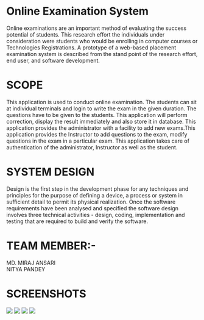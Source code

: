 # Online Examination System
<p>Online examinations are an important method of evaluating the success potential of students. 
This research effort the individuals under consideration were students who would be enrolling in 
computer courses or Technologies Registrations. A prototype of a web-based placement 
examination system is described from the stand point of the research effort, end user, and 
software development.
</p>

# SCOPE
This application is used to conduct online examination. The students can sit at individual 
terminals and login to write the exam in the given duration. The questions have to be given to the 
students. This application will perform correction, display the result immediately and also store it 
in database. This application provides the administrator with a facility to add new exams.This
application provides the Instructor to add questions to the exam, modify questions in the exam in 
a particular exam. This application takes care of authentication of the administrator, Instructor as 
well as the student.

# SYSTEM DESIGN
Design is the first step in the development phase for any techniques and principles for the 
purpose of defining a device, a process or system in sufficient detail to permit its physical 
realization. Once the software requirements have been analysed and specified the software 
design involves three technical activities - design, coding, implementation and testing that are 
required to build and verify the software.

# TEAM MEMBER:-
MD. MIRAJ ANSARI </br>
NITYA PANDEY</br>

# SCREENSHOTS

<img src="https://github.com/mirajhad/Online-Examination-System/blob/master/images1/home.png"></img>
<img src="https://github.com/mirajhad/Online-Examination-System/blob/master/images1/user.png"></img>
<img src="https://github.com/mirajhad/Online-Examination-System/blob/master/images1/send.png"></img>
<img src="https://github.com/mirajhad/Online-Examination-System/blob/master/images1/1.png"></img>


